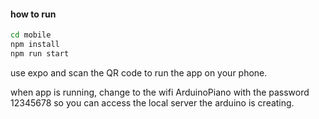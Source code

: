 #### how to run

```bash
cd mobile
npm install
npm run start
```

use expo and scan the QR code to run the app on your phone.

when app is running, change to the wifi ArduinoPiano with the password 12345678 so you can access the local server the arduino is creating.
